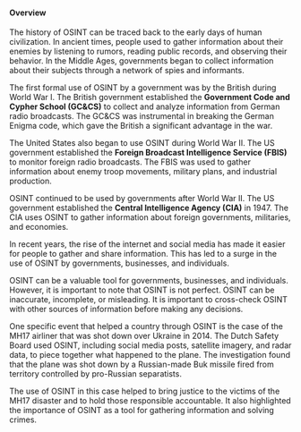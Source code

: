 #### Overview

The history of OSINT can be traced back to the early days of human civilization. In ancient times, people used to gather information about their enemies by listening to rumors, reading public records, and observing their behavior. In the Middle Ages, governments began to collect information about their subjects through a network of spies and informants.

The first formal use of OSINT by a government was by the British during World War I. The British government established the **Government Code and Cypher School (GC&CS)** to collect and analyze information from German radio broadcasts. The GC&CS was instrumental in breaking the German Enigma code, which gave the British a significant advantage in the war.

The United States also began to use OSINT during World War II. The US government established the **Foreign Broadcast Intelligence Service (FBIS)** to monitor foreign radio broadcasts. The FBIS was used to gather information about enemy troop movements, military plans, and industrial production.

OSINT continued to be used by governments after World War II. The US government established the **Central Intelligence Agency (CIA)** in 1947. The CIA uses OSINT to gather information about foreign governments, militaries, and economies.

In recent years, the rise of the internet and social media has made it easier for people to gather and share information. This has led to a surge in the use of OSINT by governments, businesses, and individuals.

OSINT can be a valuable tool for governments, businesses, and individuals. However, it is important to note that OSINT is not perfect. OSINT can be inaccurate, incomplete, or misleading. It is important to cross-check OSINT with other sources of information before making any decisions.

One specific event that helped a country through OSINT is the case of the MH17 airliner that was shot down over Ukraine in 2014. The Dutch Safety Board used OSINT, including social media posts, satellite imagery, and radar data, to piece together what happened to the plane. The investigation found that the plane was shot down by a Russian-made Buk missile fired from territory controlled by pro-Russian separatists.

The use of OSINT in this case helped to bring justice to the victims of the MH17 disaster and to hold those responsible accountable. It also highlighted the importance of OSINT as a tool for gathering information and solving crimes.